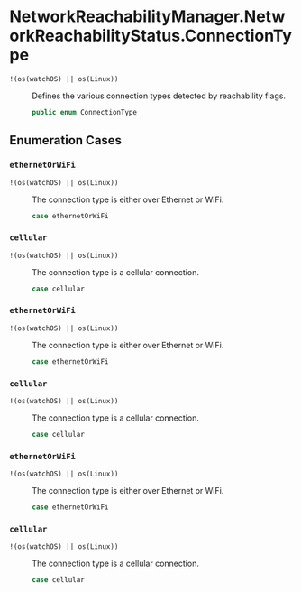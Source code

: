 # NetworkReachabilityManager.NetworkReachabilityStatus.ConnectionType

<dl>
<dt><code>!(os(watchOS) || os(Linux))</code></dt>
<dd>

Defines the various connection types detected by reachability flags.

``` swift
public enum ConnectionType 
```

</dd>
</dl>

## Enumeration Cases

### `ethernetOrWiFi`

<dl>
<dt><code>!(os(watchOS) || os(Linux))</code></dt>
<dd>

The connection type is either over Ethernet or WiFi.

``` swift
case ethernetOrWiFi
```

</dd>
</dl>

### `cellular`

<dl>
<dt><code>!(os(watchOS) || os(Linux))</code></dt>
<dd>

The connection type is a cellular connection.

``` swift
case cellular
```

</dd>
</dl>

### `ethernetOrWiFi`

<dl>
<dt><code>!(os(watchOS) || os(Linux))</code></dt>
<dd>

The connection type is either over Ethernet or WiFi.

``` swift
case ethernetOrWiFi
```

</dd>
</dl>

### `cellular`

<dl>
<dt><code>!(os(watchOS) || os(Linux))</code></dt>
<dd>

The connection type is a cellular connection.

``` swift
case cellular
```

</dd>
</dl>

### `ethernetOrWiFi`

<dl>
<dt><code>!(os(watchOS) || os(Linux))</code></dt>
<dd>

The connection type is either over Ethernet or WiFi.

``` swift
case ethernetOrWiFi
```

</dd>
</dl>

### `cellular`

<dl>
<dt><code>!(os(watchOS) || os(Linux))</code></dt>
<dd>

The connection type is a cellular connection.

``` swift
case cellular
```

</dd>
</dl>
